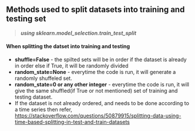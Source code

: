 ## Methods used to split datasets into training and testing set

> ***using sklearn.model_selection.train_test_split*** 

#### When splitting the datset into training and testing
* **shuffle=False** - the spilted sets will be in order if the dataset is already in order else if True, it will be randomly divided
* **random_state=None** - everytime the code is run, it will generate a randomly shuffeled set.
* **random_state=0 or any other integer** - everytime the code is run, it will give the same shuffled(if True or not mentioned) set of training and testing dataset.
* If the dataset is not already ordered, and needs to be done according to a time series then refer, https://stackoverflow.com/questions/50879915/splitting-data-using-time-based-splitting-in-test-and-train-datasets 